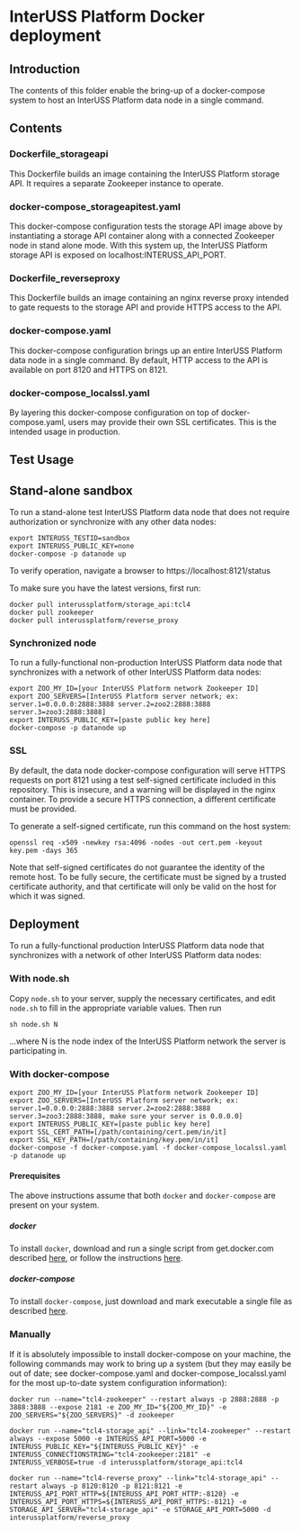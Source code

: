 # InterUSS Platform Docker deployment

## Introduction

The contents of this folder enable the bring-up of a docker-compose system to
host an InterUSS Platform data node in a single command.

## Contents

### Dockerfile_storageapi

This Dockerfile builds an image containing the InterUSS Platform storage API. It
requires a separate Zookeeper instance to operate.

### docker-compose_storageapitest.yaml

This docker-compose configuration tests the storage API image above by
instantiating a storage API container along with a connected Zookeeper node in
stand alone mode. With this system up, the InterUSS Platform storage API is
exposed on localhost:INTERUSS_API_PORT.

### Dockerfile_reverseproxy

This Dockerfile builds an image containing an nginx reverse proxy intended to
gate requests to the storage API and provide HTTPS access to the API.

### docker-compose.yaml

This docker-compose configuration brings up an entire InterUSS Platform data
node in a single command.  By default, HTTP access to the API is available on
port 8120 and HTTPS on 8121.

### docker-compose_localssl.yaml

By layering this docker-compose configuration on top of docker-compose.yaml,
users may provide their own SSL certificates. This is the intended usage in
production.

## Test Usage

## Stand-alone sandbox
To run a stand-alone test InterUSS Platform data node that does not require
authorization or synchronize with any other data nodes:

```shell
export INTERUSS_TESTID=sandbox
export INTERUSS_PUBLIC_KEY=none
docker-compose -p datanode up
```

To verify operation, navigate a browser to https://localhost:8121/status

To make sure you have the latest versions, first run:

```shell
docker pull interussplatform/storage_api:tcl4
docker pull zookeeper
docker pull interussplatform/reverse_proxy
```

### Synchronized node

To run a fully-functional non-production InterUSS Platform data node that
synchronizes with a network of other InterUSS Platform data nodes:

```shell
export ZOO_MY_ID=[your InterUSS Platform network Zookeeper ID]
export ZOO_SERVERS=[InterUSS Platform server network; ex: server.1=0.0.0.0:2888:3888 server.2=zoo2:2888:3888 server.3=zoo3:2888:3888]
export INTERUSS_PUBLIC_KEY=[paste public key here]
docker-compose -p datanode up
```

### SSL

By default, the data node docker-compose configuration will serve HTTPS
requests on port 8121 using a test self-signed certificate included in this
repository. This is insecure, and a warning will be displayed in the nginx
container. To provide a secure HTTPS connection, a different certificate must
be provided.

To generate a self-signed certificate, run this command on the host system:

```shell
openssl req -x509 -newkey rsa:4096 -nodes -out cert.pem -keyout key.pem -days 365
```

Note that self-signed certificates do not guarantee the identity of the remote
host. To be fully secure, the certificate must be signed by a trusted
certificate authority, and that certificate will only be valid on the host for
which it was signed.

## Deployment

To run a fully-functional production InterUSS Platform data node that
synchronizes with a network of other InterUSS Platform data nodes:

### With node.sh
Copy `node.sh` to your server, supply the necessary certificates, and edit
`node.sh` to fill in the appropriate variable values.  Then run

```shell
sh node.sh N
```

...where N is the node index of the InterUSS Platform network the server is
participating in.

### With docker-compose
```shell
export ZOO_MY_ID=[your InterUSS Platform network Zookeeper ID]
export ZOO_SERVERS=[InterUSS Platform server network; ex: server.1=0.0.0.0:2888:3888 server.2=zoo2:2888:3888 server.3=zoo3:2888:3888, make sure your server is 0.0.0.0]
export INTERUSS_PUBLIC_KEY=[paste public key here]
export SSL_CERT_PATH=[/path/containing/cert.pem/in/it]
export SSL_KEY_PATH=[/path/containing/key.pem/in/it]
docker-compose -f docker-compose.yaml -f docker-compose_localssl.yaml -p datanode up
```

#### Prerequisites
The above instructions assume that both `docker` and `docker-compose` are present on your system.

##### docker
To install `docker`, download and run a single script from get.docker.com described
[here](https://github.com/docker/docker-install#usage), or follow the instructions
[here](https://docs.docker.com/install/).

##### docker-compose
To install `docker-compose`, just download and mark
executable a single file as described
[here](https://docs.docker.com/compose/install/#install-compose).

### Manually
If it is absolutely impossible to install docker-compose on your machine, the
following commands may work to bring up a system (but they may easily be out
of date; see docker-compose.yaml and docker-compose_localssl.yaml for the most
up-to-date system configuration information):

```shell
docker run --name="tcl4-zookeeper" --restart always -p 2888:2888 -p 3888:3888 --expose 2181 -e ZOO_MY_ID="${ZOO_MY_ID}" -e ZOO_SERVERS="${ZOO_SERVERS}" -d zookeeper

docker run --name="tcl4-storage_api" --link="tcl4-zookeeper" --restart always --expose 5000 -e INTERUSS_API_PORT=5000 -e INTERUSS_PUBLIC_KEY="${INTERUSS_PUBLIC_KEY}" -e INTERUSS_CONNECTIONSTRING="tcl4-zookeeper:2181" -e INTERUSS_VERBOSE=true -d interussplatform/storage_api:tcl4

docker run --name="tcl4-reverse_proxy" --link="tcl4-storage_api" --restart always -p 8120:8120 -p 8121:8121 -e INTERUSS_API_PORT_HTTP=${INTERUSS_API_PORT_HTTP:-8120} -e INTERUSS_API_PORT_HTTPS=${INTERUSS_API_PORT_HTTPS:-8121} -e STORAGE_API_SERVER="tcl4-storage_api" -e STORAGE_API_PORT=5000 -d interussplatform/reverse_proxy
```
